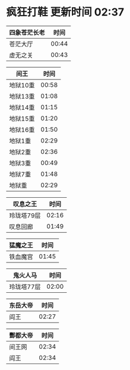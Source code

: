 # 疯狂打鞋 更新时间 02:37

| 四象苍茫长老   | 时间    |
|--------|-------|
| 苍茫大厅 | 00:44 |
| 虚无之关 | 00:43 |

| 间王   | 时间    |
|--------|-------|
| 地狱10重 | 00:58 |
| 地狱13重 | 01:08 |
| 地狱14重 | 01:15 |
| 地狱15重 | 01:20 |
| 地狱16重 | 01:50 |
| 地狱1重 | 02:29 |
| 地狱2重 | 02:36 |
| 地狱3重 | 00:49 |
| 地狱7重 | 01:48 |
| 地狱重 | 02:29 |

| 叹息之王   | 时间    |
|--------|-------|
| 玲珑塔79层 | 02:16 |
| 叹息回廊 | 01:49 |

| 猛魔之王   | 时间    |
|--------|-------|
| 铁血魔宫 | 01:45 |

| 鬼火人马   | 时间    |
|--------|-------|
| 玲珑塔77层 | 02:00 |

| 东岳大帝   | 时间    |
|--------|-------|
| 阎王 | 02:27 |

| 酆都大帝   | 时间    |
|--------|-------|
| 间王网 | 02:34 |
| 阎王 | 02:34 |